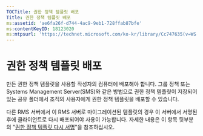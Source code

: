 ```yaml
---
TOCTitle: 권한 정책 템플릿 배포
Title: 권한 정책 템플릿 배포
ms:assetid: 'ae6fa26f-d744-4ac9-9eb1-728ffab87bfe'
ms:contentKeyID: 18123020
ms:mtpsurl: 'https://technet.microsoft.com/ko-kr/library/Cc747635(v=WS.10)'
---
```


권한 정책 템플릿 배포
=====================

만든 권한 정책 템플릿을 사용할 작성자의 컴퓨터에 배포해야 합니다. 그룹 정책 또는 Systems Management Server(SMS)와 같은 방법으로 권한 정책 템플릿이 저장되어 있는 공유 폴더에서 조직의 사용자에게 권한 정책 템플릿을 배포할 수 있습니다.

다른 RMS 서버에서 이 RMS 서버로 마이그레이션된 템플릿의 경우 이 서버에서 서명된 후에 클라이언트로 다시 배포되어야 사용이 가능합니다. 자세한 내용은 이 항목 뒷부분의 "[권한 정책 템플릿 다시 서명](https://technet.microsoft.com/bf705953-1df6-46b2-9d34-66410e3b25d1)"을 참조하십시오.
